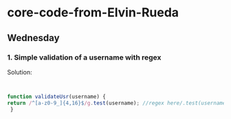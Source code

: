 # core-code-from-Elvin-Rueda


## Wednesday




### 1. Simple validation of a username with regex




Solution:
 
 
 ```Javascript
 
 
 function validateUsr(username) {
 return /^[a-z0-9_]{4,16}$/g.test(username); //regex here/.test(username) 
  }
  
  ````
